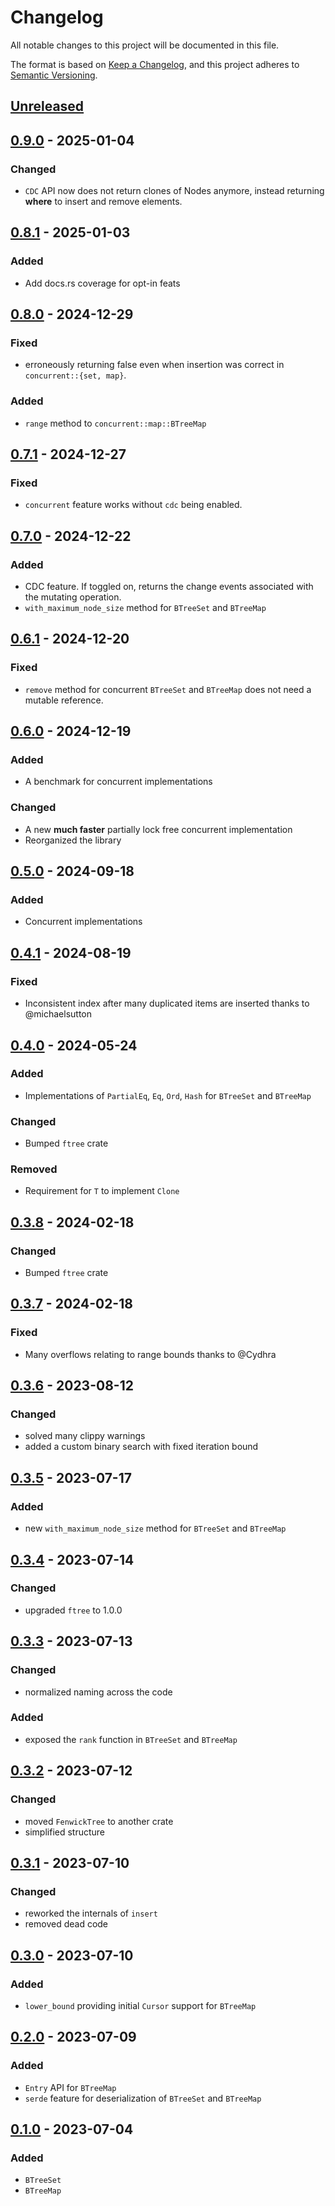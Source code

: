 # Changelog

All notable changes to this project will be documented in this file.

The format is based on [Keep a Changelog](https://keepachangelog.com/en/1.0.0/),
and this project adheres to [Semantic Versioning](https://semver.org/spec/v2.0.0.html).

## [Unreleased]

## [0.9.0] - 2025-01-04

### Changed
- `CDC` API now does not return clones of Nodes anymore, instead returning __where__ to insert and remove elements.

## [0.8.1] - 2025-01-03

### Added
- Add docs.rs coverage for opt-in feats

## [0.8.0] - 2024-12-29

### Fixed
- erroneously returning false even when insertion was correct in `concurrent::{set, map}`.

### Added
- `range` method to `concurrent::map::BTreeMap`

## [0.7.1] - 2024-12-27

### Fixed
- `concurrent` feature works without `cdc` being enabled.

## [0.7.0] - 2024-12-22

### Added
- CDC feature. If toggled on, returns the change events associated with the mutating operation.
- `with_maximum_node_size` method for `BTreeSet` and `BTreeMap`

## [0.6.1] - 2024-12-20

### Fixed
- `remove` method for concurrent `BTreeSet` and `BTreeMap` does not need a mutable reference.

## [0.6.0] - 2024-12-19

### Added
- A benchmark for concurrent implementations

### Changed
- A new **much faster** partially lock free concurrent implementation 
- Reorganized the library

## [0.5.0] - 2024-09-18

### Added

- Concurrent implementations

## [0.4.1] - 2024-08-19

### Fixed

- Inconsistent index after many duplicated items are inserted thanks to @michaelsutton

## [0.4.0] - 2024-05-24

### Added

- Implementations of `PartialEq`, `Eq`, `Ord`, `Hash` for `BTreeSet` and `BTreeMap`

### Changed

- Bumped `ftree` crate

### Removed

- Requirement for `T` to implement `Clone`

## [0.3.8] - 2024-02-18

### Changed

- Bumped `ftree` crate

## [0.3.7] - 2024-02-18

### Fixed

- Many overflows relating to range bounds thanks to @Cydhra

## [0.3.6] - 2023-08-12

### Changed

- solved many clippy warnings
- added a custom binary search with fixed iteration bound

## [0.3.5] - 2023-07-17

### Added

- new `with_maximum_node_size` method for `BTreeSet` and `BTreeMap`

## [0.3.4] - 2023-07-14

### Changed

- upgraded `ftree` to 1.0.0

## [0.3.3] - 2023-07-13

### Changed

- normalized naming across the code

### Added

- exposed the `rank` function in `BTreeSet` and `BTreeMap`

## [0.3.2] - 2023-07-12

### Changed

- moved `FenwickTree` to another crate
- simplified structure

## [0.3.1] - 2023-07-10

### Changed

- reworked the internals of `insert`
- removed dead code

## [0.3.0] - 2023-07-10

### Added

- `lower_bound` providing initial `Cursor` support for `BTreeMap`

## [0.2.0] - 2023-07-09

### Added

- `Entry` API for `BTreeMap`
- `serde` feature for deserialization of `BTreeSet` and `BTreeMap`

## [0.1.0] - 2023-07-04

### Added

- `BTreeSet`
- `BTreeMap`

[Unreleased]: https://github.com/brurucy/indexset/compare/v0.9.0...HEAD

[0.9.0]: https://github.com/brurucy/indexset/releases/tag/v0.9.0

[0.8.1]: https://github.com/brurucy/indexset/releases/tag/v0.8.1

[0.8.0]: https://github.com/brurucy/indexset/releases/tag/v0.8.0

[0.7.1]: https://github.com/brurucy/indexset/releases/tag/v0.7.1

[0.7.0]: https://github.com/brurucy/indexset/releases/tag/v0.7.0

[0.6.1]: https://github.com/brurucy/indexset/releases/tag/v0.6.1

[0.6.0]: https://github.com/brurucy/indexset/releases/tag/v0.6.0

[0.5.0]: https://github.com/brurucy/indexset/releases/tag/v0.5.0

[0.4.1]: https://github.com/brurucy/indexset/releases/tag/v0.4.1

[0.4.0]: https://github.com/brurucy/indexset/releases/tag/v0.4.0

[0.3.8]: https://github.com/brurucy/indexset/releases/tag/v0.3.8

[0.3.7]: https://github.com/brurucy/indexset/releases/tag/v0.3.7

[0.3.6]: https://github.com/brurucy/indexset/releases/tag/v0.3.6

[0.3.5]: https://github.com/brurucy/indexset/releases/tag/v0.3.5

[0.3.4]: https://github.com/brurucy/indexset/releases/tag/v0.3.4

[0.3.3]: https://github.com/brurucy/indexset/releases/tag/v0.3.3

[0.3.2]: https://github.com/brurucy/indexset/releases/tag/v0.3.2

[0.3.1]: https://github.com/brurucy/indexset/releases/tag/v0.3.1

[0.3.0]: https://github.com/brurucy/indexset/releases/tag/v0.3.0

[0.2.0]: https://github.com/brurucy/indexset/releases/tag/v0.2.0

[0.1.0]: https://github.com/brurucy/indexset/releases/tag/v0.1.0
